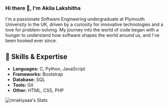 
### Hi there 👋, I'm Akila Lakshitha

I'm a passionate Software Engineering undergraduate at Plymouth University in the UK, driven by a curiosity for innovative technologies and a love for problem-solving. My journey into the world of code began with a hunger to understand how software shapes the world around us, and I've been hooked ever since.


## 🚀 Skills & Expertise

- **Languages:** C, Python, JavaScript
- **Frameworks:** Bootstrap
- **Database:** SQL
- **Tools:** Git
- **Other:** HTML, CSS, PHP


![mrakiyaaa's Stats](https://github-readme-stats.vercel.app/api?username=mrakiyaaa&theme=tokyonight&show_icons=true&hide_border=true&count_private=true)
